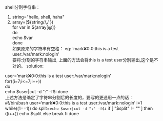 shell分割字符串：
1. string="hello, shell, haha"
2. array=(${string//,/ })  
for var in ${array[@]}  
do  
  echo $var  
done  
如果原来的字符串有空格： eg: ’mark:x:0:0:this is a test user:/var/mark:nologin’  
要将:分割的字符串输出, 上面的方法会将this is a test user分别输出,这个是不对的。
solution:

user=’mark:x:0:0:this is a test user:/var/mark:nologin’  
for((i=7;i<=7;i++))  
do  
  echo $user|cut -d ":" -f$i
done  
上述方法是确定了字符串分割后的长度的，要写的更通用一点的话：  
#!/bin/bash
user=’mark:x:0:0:this is a test user:/var/mark:nologin’
i=1
while((1==1))
do
        split=`echo $user|cut -d ":" -f$i`
        if [ "$split" != "" ]
        then
                ((i++))
                echo $split
        else
                break
        fi
done


